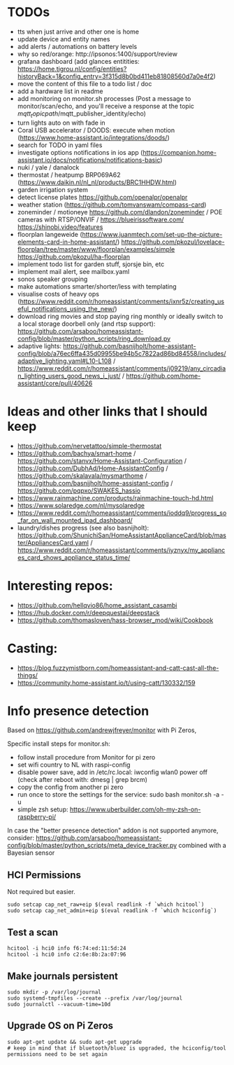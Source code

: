 # TODOs
* tts when just arrive and other one is home
* update device and entity names
* add alerts / automations on battery levels
* why so red/orange: http://ipsonos:1400/support/review
* grafana dashboard (add glances entitities: https://home.tigrou.nl/config/entities?historyBack=1&config_entry=3f315d8b0bd411eb81808560d7a0e4f2)
* move the content of this file to a todo list / doc
* add a hardware list in readme
* add monitoring on monitor.sh processes (Post a message to monitor/scan/echo, and you'll receive a response at the topic $mqtt_topicpath/$mqtt_publisher_identity/echo)
* turn lights auto on with fade in
* Coral USB accelerator / DOODS: execute when motion (https://www.home-assistant.io/integrations/doods/)
* search for TODO in yaml files
* investigate options notifications in ios app (https://companion.home-assistant.io/docs/notifications/notifications-basic)
* nuki / yale / danalock
* thermostat / heatpump BRP069A62 (https://www.daikin.nl/nl_nl/products/BRC1HHDW.html)
* garden irrigation system
* detect license plates https://github.com/openalpr/openalpr
* weather station (https://github.com/tomvanswam/compass-card)
* zoneminder / motioneye https://github.com/dlandon/zoneminder / POE cameras with RTSP/ONVIF / https://blueirissoftware.com/ https://shinobi.video/features
* floorplan langeweide (https://www.juanmtech.com/set-up-the-picture-elements-card-in-home-assistant/) https://github.com/pkozul/lovelace-floorplan/tree/master/www/floorplan/examples/simple https://github.com/pkozul/ha-floorplan
* implement todo list for garden stuff, sjorsje bin, etc
* implement mail alert, see mailbox.yaml
* sonos speaker grouping
* make automations smarter/shorter/less with templating
* visualise costs of heavy ops (https://www.reddit.com/r/homeassistant/comments/ixnr5z/creating_useful_notifications_using_the_new/)
* download ring movies and stop paying ring monthly or ideally switch to a local storage doorbell only (and rtsp support): https://github.com/arsaboo/homeassistant-config/blob/master/python_scripts/ring_download.py
* adaptive lights: https://github.com/basnijholt/home-assistant-config/blob/a76ec6ffa435d09955be94b5c7822ad86bd84558/includes/adaptive_lighting.yaml#L10-L108 / https://www.reddit.com/r/homeassistant/comments/j09219/any_circadian_lighting_users_good_news_i_just/ / https://github.com/home-assistant/core/pull/40626

# Ideas and other links that I should keep
* https://github.com/nervetattoo/simple-thermostat
* https://github.com/bachya/smart-home / https://github.com/stanvx/Home-Assistant-Configuration / https://github.com/DubhAd/Home-AssistantConfig / https://github.com/skalavala/mysmarthome / https://github.com/basnijholt/home-assistant-config / https://github.com/pqpxo/SWAKES_hassio
* https://www.rainmachine.com/products/rainmachine-touch-hd.html
* https://www.solaredge.com/nl/mysolaredge
* https://www.reddit.com/r/homeassistant/comments/ioddq9/progress_so_far_on_wall_mounted_ipad_dashboard/
* laundry/dishes progress (see also basnijholt): https://github.com/ShunichiSan/HomeAssistantApplianceCard/blob/master/AppliancesCard.yaml / https://www.reddit.com/r/homeassistant/comments/iyznyx/my_appliances_card_shows_appliance_status_time/

# Interesting repos:
* https://github.com/hellqvio86/home_assistant_casambi
* https://hub.docker.com/r/deepquestai/deepstack
* https://github.com/thomasloven/hass-browser_mod/wiki/Cookbook

# Casting:
* https://blog.fuzzymistborn.com/homeassistant-and-catt-cast-all-the-things/
* https://community.home-assistant.io/t/using-catt/130332/159


# Info presence detection
Based on https://github.com/andrewjfreyer/monitor with Pi Zeros, 

Specific install steps for monitor.sh:
* follow install procedure from Monitor for pi zero
* set wifi country to NL with raspi-config
* disable power save, add in /etc/rc.local: iwconfig wlan0 power off (check after reboot with: dmesg | grep brcm)
* copy the config from another pi zero
* run once to store the settings for the service: sudo bash monitor.sh -a -u
* simple zsh setup: https://www.uberbuilder.com/oh-my-zsh-on-raspberry-pi/

In case the "better presence detection" addon is not supported anymore, consider:
https://github.com/arsaboo/homeassistant-config/blob/master/python_scripts/meta_device_tracker.py
combined with a Bayesian sensor

## HCI Permissions
Not required but easier.
```
sudo setcap cap_net_raw+eip $(eval readlink -f `which hcitool`)
sudo setcap cap_net_admin+eip $(eval readlink -f `which hciconfig`)
```

## Test a scan
```
hcitool -i hci0 info f6:74:ed:11:5d:24
hcitool -i hci0 info c2:6e:8b:2a:07:96
```

## Make journals persistent
```
sudo mkdir -p /var/log/journal
sudo systemd-tmpfiles --create --prefix /var/log/journal
sudo journalctl --vacuum-time=10d
```

## Upgrade OS on Pi Zeros
```
sudo apt-get update && sudo apt-get upgrade
# keep in mind that if bluetooth/bluez is upgraded, the hciconfig/tool permissions need to be set again
```